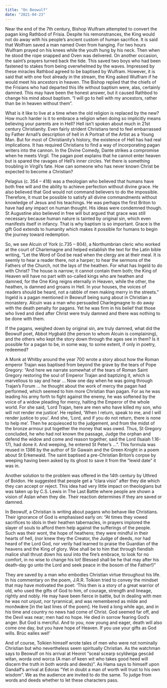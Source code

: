 ```yaml
---
title: "On Beowulf"
date: "2021-04-23"
---
```


Near the end of the 7th century, Bishop Wulfram attempted to convert the pagan king Rathbod of Frisia. Despite his remonstrances, the King would not do away with his people’s ancient custom of human sacrifice. It is said that Wolfram saved a man named Oven from hanging. For two hours Wulfram prayed on his knees while the youth hung by his neck. Then when he stood the rope snapped and Oven was delivered. On another occasion, the saint’s prayers turned back the tide. This saved two boys who had been fastened to stakes from being overwhelmed by the waves. Impressed by these miracles Rathbod agreed to be baptised by Wulfram. However, it is said that with one foot already in the stream, the King asked Wulfram if he would meet his ancestors in heaven. The Bishop replied that the chiefs of the Frisians who had departed this life without baptism were, alas, certainly damned. This may have been the honest answer, but it caused Rathbod to change his mind about baptism. “I will go to hell with my ancestors, rather than be in heaven without them”.

What is it like to live at a time when the old religion is replaced by the new? How much harder is it to embrace a religion when doing so implicitly means believing your parents are in Hell? Hell isn’t spoken about much in 21st century Christianity. Even fairly strident Christians tend to feel embarrassed by Father Arnall’s description of hell in A Portrait of the Artist as a Young Man. But for most of Christianity’s history, the existence of Hell has had real implications. It has required Christians to find a way of incorporating pagan writers into the cannon. In the Divine Comedy, Dante strikes a compromise when he meets Virgil. The pagan poet explains that he cannot enter heaven but is spared the ravages of Hell’s inner circles. Yet there is something troubling in Virgil’s fate. How can someone who has never known Christ be expected to become a Christian?

Pelagius (c. 354 – 418) was a theologian who believed that humans have both free will and the ability to achieve perfection without divine grace. He also believed that God would not command believers to do the impossible. Therefore, it must be possible to satisfy all divine commandments without knowledge of Jesus and his teachings. He was perhaps the first Briton to have had any impact on human thought. His ideas were condemned though. St Augustine also believed in free will but argued that grace was still necessary because human nature is tainted by original sin, which even manifests itself in infancy. That is why baptism is so important. Grace is the gift God extends to humanity which makes it possible for humans to begin the journey toward redemption.

So, we see Alcuin of York (c.735 – 804), a Northumbrian cleric who worked at the court of Charlemagne and helped establish the text for the Latin bible writing, “Let the Word of God be read when the clergy are at their meal. It is seemly to hear a reader there, not a harper; to hear the sermons of the Fathers of the Church, not the lays of the heathen. For what has Ingeld to do with Christ? The house is narrow; it cannot contain them both; the King of Heaven will have no part with so-called kings who are heathen and damned, for the One King reigns eternally in Heaven, while the other, the heathen, is damned and groans in Hell. In your houses, the voices of readers should be heard, not a rabble of men making merry in the streets.” Ingeld is a pagan mentioned in Beowulf being sung about in Christian a monastery. Alcuin was a man who persuaded Charlegmagne to do away with the death penalty for pagans. Yet he was firm in his belief that those who lived and died after Christ were truly damned and there was nothing to be done with them.

If the pagans, weighed down by original sin, are truly damned, what did the Beowulf poet, Abbot Hygbald (the person to whom Alcuin is complaining), and the others who kept the story down through the ages see in them? Is it possible for a pagan to be, in some way, to some extent, if only in poetry, redeemed?

A Monk at Whitby around the year 700 wrote a story about how the Roman emperor Trajan was baptised from beyond the grave by the tears of Pope Gregory: “And here we narrate somewhat of the tears of Roman Saint Gregory restoring the soul of Emperor Trajan and baptizing it, which is marvellous to say and hear … Now one day when he was going through Trajan’s Forum … he thought about the work of mercy the pagan had performed, which seemed to him more Christian than pagan. For as he was leading his army forth to fight against the enemy, he was softened by the voice of a widow pleading for mercy, halting the Emperor of the whole world. For she said, ‘Lord Trajan, here are men who have killed my son, who will not render me justice’. He replied, ‘When I return, speak to me, and I will render justice to you’. And she, ‘Lord, and if you do not return, there is none to help me’. Then he acquiesced to the judgement, and from the midst of the bronze armour put together the money that was owed. Thus, St Gregory concluded, he who had not known the passage, Judge the orphan and defend the widow and come and reason together, said the Lord (Isaiah 1.16-17), had done it. And weeping, he entered St Peter’s …”. This formula was reused in 1386 by the author of Sir Gawain and the Green Knight in a poem about St Erkenwald. The saint baptised a pre-Christian Briton’s corpse by weeping having been asked by its ghost to save it from the “lewid date” it was in.

Another solution to the problem was offered in the 14th century by Uthred of Boldon. He suggested that people get a “clara visio” after they die which they can accept or reject. This idea had very little impact on theologians but was taken up by C.S. Lewis in The Last Battle where people are shown a vision of Aslan when they die. Their reaction determines if they are saved or damned.

In Beowulf, a Christian is writing about pagans who behave like Christians. Their ignorance of God is emphasised early on: “At times they vowed sacrifices to idols in their heathen tabernacles, in prayers implored the slayer of souls to afford them help against the sufferings of the people. Such was their wont, the hope of heathens; they were mindful in their hearts of hell, (nor knew they the Creator, the Judge of deeds, nor had heard of the Lord God, nor verily had learned to praise the Guardian of the heavens and the King of glory. Woe shall be to him that through fiendish malice shall thrust down his soul into the fire’s embrace, to look for no comfort, in no wise to change his lot! Blessed shall be he that may after his death-day go unto the Lord and seek peace in the bosom of the Father!)”

They are saved by a man who embodies Christian virtue throughout his life. In his commentary on the poem, J.R.R. Tolkien tried to convey the mindset that may have motivated the poet: ‘This then is a story of a great warrior of old, who used the gifts of God to him, of courage, strength and lineage, rightly and nobly. He may have been fierce in battle, but in dealing with men he was not unjust, nor tyrannical, and was remembered as milde and monðwǽre [in the last lines of the poem]. He lived a long while ago, and in his time and country no news had come of Christ. God seemed far off, and the Devil was near; men had no hope. He died in sorrow fearing God’s anger. But God is merciful. And to you, now young and eager, death will also come one day, but you have hope of Heaven. If you use your gifts as God wills. Brúc ealles wel!’

And of course, Tolkien himself wrote tales of men who were not nominally Christian but who nevertheless seem spiritually Christian. As the watchman says to Beowulf on his arrival at Heorot “sceal scearp scyldwiga gescád witan, worda ond worca (A man of keen wit who takes good heed will discern the truth in both words and deeds)”. As Hama says to himself upon Gandalf’s arrival at Edoras “Yet in doubt a man of worth will trust to his own wisdom”. We as the audience are invited to do the same. To judge from words and deeds whether to let these characters pass.
